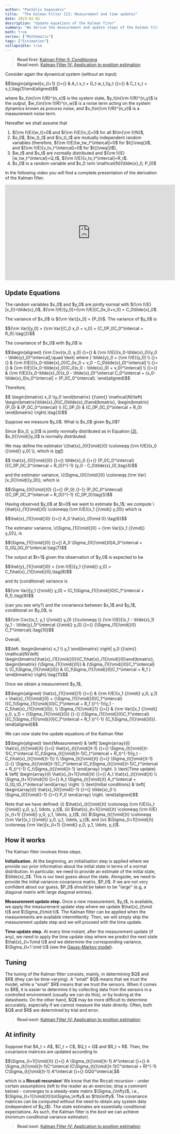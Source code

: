 ```yaml
---
author: "Pantelis Sopasakis"
title:  "The Kalman Filter III: Measurement and time updates"
date: 2023-02-02
description: "Update equations of the Kalman fiter"
summary: "We derive the measurement and update steps of the Kalman filter"
math: true
series: ["Mathematix"]
tags: ["Estimation"]
collapsible: true
---
```


> <b>Read first:</b> <a href="../kalman-2">Kalman Filter II: Conditioning</a><br/>
> <b>Read next:</b> <a href="../kalman-4">Kalman Filter IV: Application to position estimation</a>

<p>Consider again the dynamical system (without an input)</p>

<p id="main-system">$$\begin{aligned}x_{t+1} {}={} & A_t x_t + G_t w_t,\\y_t {}={}     & C_t x_t + v_t,\tag{1}\end{aligned}$$</p>

<p>where $x_t\in{\rm I\!R}^{n_x}$ is the system state, $y_t\in{\rm I\!R}^{n_y}$ is the <em>output</em>, $w_t\in{\rm I\!R}^{n_w}$ is a noise term acting on the system dynamics known as <em>process noise</em>, and $v_t\in{\rm I\!R}^{n_v}$ is a measurement noise term.</p>

<p>Hereafter we shall assume that </p>
<ol>
<li>${\rm I\!E}[w_t]=0$ and ${\rm I\!E}[v_t]=0$ for all $t\in{\rm I\!N}$,</li>
<li>$x_0$, $(w_t)_t$ and $(v_t)_t$ are mutually independent random variables (therefore, ${\rm I\!E}[w_tw_l^\intercal]=0$ for $t{}\neq{}l$, and ${\rm I\!E}[v_tv_l^\intercal]=0$ for $t{}\neq{}l$),</li>
<li>$w_t$ and $v_t$ are normally distributed and ${\rm I\!E}[w_tw_t^\intercal]=Q_t$, ${\rm I\!E}[v_tv_t^\intercal]=R_t$.</li>
<li>$x_0$ is a random variable and $x_0 \sim \mathcal{N}(\tilde{x}_0, P_0)$</li>
</ol>

<p>In the following video you will find a complete presentation of the derivation of the Kalman filter.</p>

<iframe alt="YouTube video on the Kalman Filter" style="margin:auto;display:block;"  width="560" height="315" src="https://www.youtube.com/embed/YP6AbR4qPLE" title="YouTube video player" frameborder="0" allow="accelerometer; autoplay; clipboard-write; encrypted-media; gyroscope; picture-in-picture; web-share" allowfullscreen></iframe>

## Update Equations

<p>The random variables $x_0$ and $y_0$ are jointly normal with ${\rm I\!E}[x_0]=\tilde{x}_0$, ${\rm I\!E}[y_0]={\rm I\!E}[C_0x_0+v_0] = C_0\tilde{x}_0$.</p>

<p>The variance of $x_0$ is ${\rm Var}[x_0] = {P_0}$. The variance of $y_0$ is</p>

<p>$${\rm Var}[y_0] = {\rm Var}[C_0 x_0 + v_0] = {C_0P_0C_0^\intercal + R_0}.\tag{2}$$</p>

<p>The covariance of $x_0$ with $y_0$ is</p>

<p>$$\begin{aligned}
  {\rm Cov}(x_0, y_0) {}={} & {\rm I\!E}[(x_0-\tilde{x}_0)(y_0 - \tilde{y}_0)^\intercal],\quad \text{ where } \tilde{y}_0 = {\rm I\!E}[y_0]
                                                                                                                           \\
  {}={}                & {\rm I\!E}[(x_0-\tilde{x}_0)(C_0x_0 + v_0 - C_0\tilde{x}_0)^\intercal]
                                                                                                                           \\
  {}={}                & {\rm I\!E}[(x_0-\tilde{x}_0)(C_0(x_0 - \tilde{x}_0) + v_0)^\intercal]
                                                                                                                           \\
  {}={}                & {\rm I\!E}[(x_0-\tilde{x}_0)(x_0 - \tilde{x}_0)^\intercal C_0^\intercal + (x_0-\tilde{x}_0)v_0^\intercal] = {P_0C_0^\intercal}.
\end{aligned}$$</p>
<p>Therefore,</p>
<p id="eq:aee0f39f-c926-4c39-98c5-bdfd6eadd21e">$$
  \begin{bmatrix}
    x_0 \\y_0
  \end{bmatrix}
  {}\sim{}
  \mathcal{N}\left(
  \begin{bmatrix}\tilde{x}_0\\C_0\tilde{x}_0\end{bmatrix},
  \begin{bmatrix}
      {P_0}    & {P_0C_0^\intercal}
      \\
      {C_0P_0} & {C_0P_0C_0^\intercal + R_0}
    \end{bmatrix}
  \right).\tag{3}$$</p>

<p>Suppose we measure $y_0$. What is $x_0$ given $y_0$?</p>

<p>Since $(x_0, y_0)$ is jointly normally distributed as in Equation <a href="eq:aee0f39f-c926-4c39-98c5-bdfd6eadd21e">(3)</a>, $x_0{}\mid{}y_0$ is normally distributed.</p>

<p>We may define the estimator \(\hat{x}_{0{}\mid{}0} \coloneqq  {\rm I\!E}[x_0 {}\mid{} y_0] \), which is (<a href="../kalman-2#thm:normal_conditioning">ref</a>)</p>

<p id="eq:xhat00">$$
  \hat{x}_{0{}\mid{}0}
  {}={}
  \tilde{x}_0
  {}+{}
  {P_0C_0^\intercal}
  ({C_0P_0C_0^\intercal + R_0})^{-1}
  (y_0 - C_0\tilde{x}_0),\tag{4}$$</p>

<p>and the estimator variance, \(\Sigma_{0{}\mid{}0} \coloneqq  {\rm Var}[x_0{}\mid{}y_0]\), which is</p>

<p id="eq:sigma00">$$\Sigma_{0{}\mid{}0}
  {}={}
    {P_0}
    {}-{}
  {P_0C_0^\intercal}
  ({C_0P_0C_0^\intercal + R_0})^{-1}
    {C_0P_0}\tag{5}$$</p>

<p>Having observed $y_0$ at $t=0$ we want to estimate $x_1$; we compute \(\hat{x}_{1{}\mid{}0} \coloneqq {\rm I\!E}[x_1 {}\mid{} y_0]\) which is</p>

<p>$$\hat{x}_{1{}\mid{}0} {}={} A_0 \hat{x}_{0\mid 0}.\tag{6}$$</p>

<p>The estimator variance, \(\Sigma_{1{}\mid{}0} = {\rm Var}[x_1 {}\mid{} y_0]\), is</p>

<p id="eq:sigma10">$$\Sigma_{1{}\mid{}0} {}={} A_0 \Sigma_{0{}\mid{}0}A_0^\intercal + G_0Q_0G_0^\intercal.\tag{7}$$</p>

<p>The output at $t=1$ given the observation of $y_0$ is expected to be</p>

<p>$$\hat{y}_{1{}\mid{}0} = {\rm I\!E}[y_1 {}\mid{} y_0] = C_1\hat{x}_{1{}\mid{}0},\tag{8}$$</p>

<p>and its (conditional) variance is</p>

<p>$${\rm Var}[y_1 {}\mid{} y_0] = {C_1\Sigma_{1{}\mid{}0}C_1^\intercal + R_1},\tag{9}$$</p>

<p>(can you see why?) and the covariance between $x_1$ and $y_1$, conditional on $y_0$, is</p>

<p>$${\rm Cov}(x_1, y_1 {}\mid{} y_0)
  {}\coloneqq {}
  {\rm I\!E}[(x_1 - \tilde{x}_1)(y_1 - \tilde{y}_1)^\intercal {}\mid{} y_0]
  {}={} {\Sigma_{1{}\mid{}0} C_1^\intercal}.\tag{10}$$</p>

<p>Overall,</p>

<p>$$\left.
  \begin{bmatrix}
    x_1 \\ y_1
  \end{bmatrix}
  \right|
  y_0
  {}\sim{}
  \mathcal{N}\left(
  \begin{bmatrix}\hat{x}_{1{}\mid{}0}\\C_1\hat{x}_{1{}\mid{}0}\end{bmatrix},
  \begin{bmatrix}
      {\Sigma_{1{}\mid{}0}}    & {\Sigma_{1{}\mid{}0}C_1^\intercal}
      \\
      {C_1\Sigma_{1{}\mid{}0}} & {C_1\Sigma_{1{}\mid{}0}C_1^\intercal + R_1 }
    \end{bmatrix}
  \right).\tag{11}$$</p>

<p>Once we obtain a measurement $y_1$,</p>

<p>$$\begin{aligned}
    \hat{x}_{1{}\mid{}1} {}={} & {\rm I\!E}[x_1 {}\mid{} y_0, y_1] = \hat{x}_{1{}\mid{}0} + {\Sigma_{1{}\mid{}0}C_1^\intercal}
    ({C_1\Sigma_{1{}\mid{}0}C_1^\intercal + R_1 })^{-1}(y_1 - C_1\hat{x}_{1{}\mid{}0}),
    \\
    \Sigma_{1{}\mid{}1} {}={}  & {\rm Var}[x_1 {}\mid{} y_0, y_1] =
    {\Sigma_{1{}\mid{}0}}
    {}-{}
    {\Sigma_{1{}\mid{}0}C_1^\intercal}
    ({C_1\Sigma_{1{}\mid{}0}C_1^\intercal + R_1 })^{-1}
      {C_1\Sigma_{1{}\mid{}0}}.
  \end{aligned}$$</p>

<p>We can now state the update equations of the Kalman filter</p>

<p>$$\begin{aligned}
    \text{Measurement} &
    \left[
    \begin{array}{l}
      \hat{x}_{t{}\mid{}t}
      {}={}
      \hat{x}_{t{}\mid{}t-1}
      {}+{}
      \Sigma_{t{}\mid{}t-1}C_t^\intercal
      (C_t\Sigma_{t{}\mid{}t-1}C_t^\intercal + R_t)^{-1}(y_t - C_t\hat{x}_{t{}\mid{}t-1})
      \\
      \Sigma_{t{}\mid{}t}
      {}={}
      \Sigma_{t{}\mid{}t-1}
      {}-{}
      \Sigma_{t{}\mid{}t-1}C_t^\intercal
      (C_t\Sigma_{t{}\mid{}t-1}C_t^\intercal + R_t)^{-1}
      C_t\Sigma_{t{}\mid{}t-1}
    \end{array}
    \right.
    \\
    \text{Time update}        &
    \left[
    \begin{array}{l}
      \hat{x}_{t+1{}\mid{}t}
      {}={}
      A_t \hat{x}_{t{}\mid{}t}
      \\
      \Sigma_{t+1{}\mid{}t}
      {}={}
      A_t \Sigma_{t{}\mid{}t} A_t^\intercal + G_tQ_tG_t^\intercal
    \end{array}
    \right.
    \\
    \text{Initial conditions} &
    \left[
    \begin{array}{l}
      \hat{x}_{0{}\mid{}-1}
      {}={}
      \tilde{x}_0
      \\
      \Sigma_{0{}\mid{}-1}
      {}={}
      P_0
    \end{array}
    \right.
  \end{aligned}$$</p>

<p>Note that we have defined: (i) $\hat{x}_{t{}\mid{}t} \coloneqq  {\rm I\!E}[x_t {}\mid{} y_0, y_1, \ldots, y_t]$,
(ii) $\hat{x}_{t+1{}\mid{}t} \coloneqq  {\rm I\!E}[x_{t+1} {}\mid{} y_0, y_1, \ldots, y_t]$,
(iii) $\Sigma_{t{}\mid{}t} \coloneqq  {\rm Var}[x_t {}\mid{} y_0, y_1, \ldots, y_t]$, and
(iv) $\Sigma_{t+1{}\mid{}t} \coloneqq  {\rm Var}[x_{t+1} {}\mid{} y_0, y_1, \ldots, y_t]$.</p>

## How it works

<p>The Kalman filter involves three steps.</p> 

<p><b>Initialisation.</b> At the beginning, an initialisation step is applied where we provide our <em>prior</em> information about the initial state in terms of a normal distribution. In particular, we need to provide an estimate of the initial state, $\tilde{x}_0$. This is our best guess about the state. Alongside, we need to provide the initial variance-covariance matrix, $P_0$. If we are not very confident about our guess, $P_0$ should be taken to be "large" (e.g, a diagonal matrix with large diagonal entries).</p>

<p><b>Measurement update step.</b> Once a new measurement, $y_t$, is available, we apply the measurement update step where we update $\hat{x}_{t\mid t}$ and $\Sigma_{t\mid t}$. The Kalman filter can be applied when the measurements are available intermittently. Then, we will simply skip the measurement update step and we will proceed with the time update.</p>

<p><b>Time update step.</b> At every time instant, after the measurement update (if any), we need to apply the time update step where we predict the next state $\hat{x}_{t+1\mid t}$ and we determine the corresponding variance, $\Sigma_{t+1 \mid t}$ (see the <a href="../kalman-1">Gauss-Markov model</a>).</p>


## Tuning

<p>The tuning of the Kalman filter consists, mainly, in determining $Q$ and $R$ (they can be time-varying). A "small" $Q$ means that we trust the model, while a "small" $R$ means that we trust the sensors. When it comes to $R$, it is easier to determine it by collecting data from the sensors in a controlled environment (usually we can do this), or by looking at the datasheets. On the other hand, $Q$ may be more difficult to determine accurately, especially if we cannot measure the state directly. Often, both $Q$ and $R$ are determined by trial and error.</p>

> <b>Read next:</b> <a href="../kalman-4">Kalman Filter IV: Application to position estimation</a>

## At infinity 

<p>Suppose that $A_t = A$, $C_t = C$, $Q_t = Q$ and $R_t = R$. Then, the covariance matrices are updated according to</p>
<p>$$\Sigma_{t+1{}\mid{}t}
  {}={}
  A \Sigma_{t{}\mid{}t-1} A^\intercal
  {}+{}
  A \Sigma_{t{}\mid{}t-1}C^\intercal
  (C\Sigma_{t{}\mid{}t-1}C^\intercal + R)^{-1}
  C\Sigma_{t{}\mid{}t-1} A^\intercal
  {}+{}
  GQG^\intercal,$$</p>
  
<p>which is a <b>Riccati recursion</b>! We know that the Riccati recursion - under certain assumptions (left to the reader as an exercise; drop a comment below) - converges to a steady-state matrix $\Sigma_{\infty}$, i.e., $\Sigma_{t+1{}\mid{}t}\to\Sigma_\infty$ as $t\to\infty$. The covariance matrices can be computed without the need to obtain any system data (independent of $y_t$). The state estimates are essentially conditional expectations. As such, the Kalman filter is the <em>best</em> we can achieve (minimum
conditional variance estimator).</p>

> <b>Read next:</b> <a href="../kalman-4">Kalman Filter IV: Application to position estimation</a>